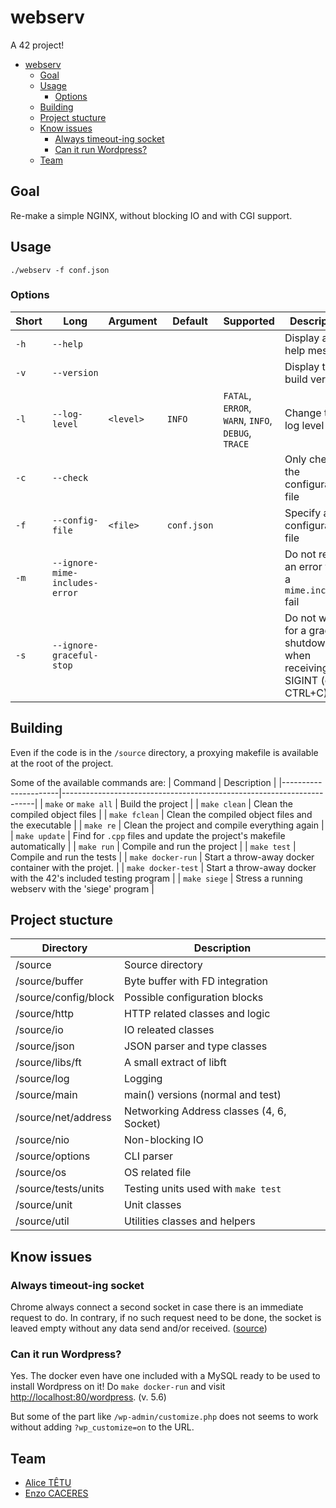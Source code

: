 # webserv

A 42 project!

- [webserv](#webserv)
	- [Goal](#goal)
	- [Usage](#usage)
		- [Options](#options)
	- [Building](#building)
	- [Project stucture](#project-stucture)
	- [Know issues](#know-issues)
		- [Always timeout-ing socket](#always-timeout-ing-socket)
		- [Can it run Wordpress?](#can-it-run-wordpress)
	- [Team](#team)

## Goal

Re-make a simple NGINX, without blocking IO and with CGI support.

## Usage

```
./webserv -f conf.json
```

### Options

| Short | Long                           | Argument  | Default     | Supported                                          | Description                                                              |
|-------|--------------------------------|-----------|-------------|----------------------------------------------------|--------------------------------------------------------------------------|
| `-h`  | `--help`                       |           |             |                                                    | Display an help message                                                  |
| `-v`  | `--version`                    |           |             |                                                    | Display the build version                                                |
| `-l`  | `--log-level`                  | `<level>` | `INFO`      | `FATAL`, `ERROR`, `WARN`, `INFO`, `DEBUG`, `TRACE` | Change the log level                                                     |
| `-c`  | `--check`                      |           |             |                                                    | Only check the configuration file                                        |
| `-f`  | `--config-file`                | `<file>`  | `conf.json` |                                                    | Specify a configuration file                                             |
| `-m`  | `--ignore-mime-includes-error` |           |             |                                                    | Do not report an error when a `mime.includes` fail                       |
| `-s`  | `--ignore-graceful-stop`       |           |             |                                                    | Do not wait for a graceful shutdown when receiving an SIGINT (or CTRL+C) |

## Building

Even if the code is in the `/source` directory, a proxying makefile is available at the root of the project.

Some of the available commands are:
| Command              | Description                                                           |
|----------------------|-----------------------------------------------------------------------|
| `make` or `make all` | Build the project                                                     |
| `make clean`         | Clean the compiled object files                                       |
| `make fclean`        | Clean the compiled object files and the executable                    |
| `make re`            | Clean the project and compile everything again                        |
| `make update`        | Find for `.cpp` files and update the project's makefile automatically |
| `make run`           | Compile and run the project                                           |
| `make test`          | Compile and run the tests                                             |
| `make docker-run`    | Start a throw-away docker container with the projet.                  |
| `make docker-test`   | Start a throw-away docker with the 42's included testing program      |
| `make siege`         | Stress a running webserv with the 'siege' program                     |

## Project stucture

| Directory            | Description                               |
|----------------------|-------------------------------------------|
| /source              | Source directory                          |
| /source/buffer       | Byte buffer with FD integration           |
| /source/config/block | Possible configuration blocks             |
| /source/http         | HTTP related classes and logic            |
| /source/io           | IO releated classes                       |
| /source/json         | JSON parser and type classes              |
| /source/libs/ft      | A small extract of libft                  |
| /source/log          | Logging                                   |
| /source/main         | main() versions (normal and test)         |
| /source/net/address  | Networking Address classes (4, 6, Socket) |
| /source/nio          | Non-blocking IO                           |
| /source/options      | CLI parser                                |
| /source/os           | OS related file                           |
| /source/tests/units  | Testing units used with `make test`       |
| /source/unit         | Unit classes                              |
| /source/util         | Utilities classes and helpers             |

## Know issues

### Always timeout-ing socket

Chrome always connect a second socket in case there is an immediate request to do. In contrary, if no such request need to be done, the socket is leaved empty without any data send and/or received. ([source](https://stackoverflow.com/a/5734486/7292958))

### Can it run Wordpress?

Yes. The docker even have one included with a MySQL ready to be used to install Wordpress on it! Do `make docker-run` and visit [http://localhost:80/wordpress](http://localhost/wordpress). (v. 5.6)

But some of the part like `/wp-admin/customize.php` does not seems to work without adding `?wp_customize=on` to the URL.

## Team

- [Alice TÊTU](https://profile.intra.42.fr/users/atetu)
- [Enzo CACERES](https://profile.intra.42.fr/users/ecaceres)